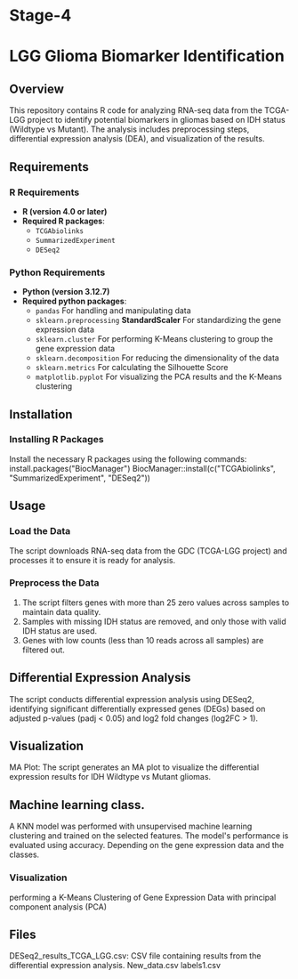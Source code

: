 # Stage-4
# LGG Glioma Biomarker Identification

## Overview
This repository contains R code for analyzing RNA-seq data from the TCGA-LGG project to identify potential biomarkers in gliomas based on IDH status (Wildtype vs Mutant). The analysis includes preprocessing steps, differential expression analysis (DEA), and visualization of the results.

## Requirements

### R Requirements
- **R (version 4.0 or later)**
- **Required R packages**:
  - `TCGAbiolinks`
  - `SummarizedExperiment`
  - `DESeq2`

### Python Requirements
- **Python (version 3.12.7)**
- **Required python packages**:
  - `pandas` For handling and manipulating data
  - `sklearn.preprocessing` **StandardScaler** For standardizing the gene expression data 
  - `sklearn.cluster` For performing K-Means clustering to group the gene expression data
  - `sklearn.decomposition` For reducing the dimensionality of the data
  - `sklearn.metrics` For calculating the Silhouette Score
  - `matplotlib.pyplot` For visualizing the PCA results and the K-Means clustering

## Installation

### Installing R Packages
Install the necessary R packages using the following commands:
install.packages("BiocManager")
BiocManager::install(c("TCGAbiolinks", "SummarizedExperiment", "DESeq2"))

## Usage
### Load the Data
The script downloads RNA-seq data from the GDC (TCGA-LGG project) and processes it to ensure it is ready for analysis.

### Preprocess the Data
1. The script filters genes with more than 25 zero values across samples to maintain data quality.
2. Samples with missing IDH status are removed, and only those with valid IDH status are used.
3. Genes with low counts (less than 10 reads across all samples) are filtered out.


## Differential Expression Analysis
The script conducts differential expression analysis using DESeq2, identifying significant differentially expressed genes (DEGs) based on adjusted p-values (padj < 0.05) and log2 fold changes (log2FC > 1).

## Visualization
MA Plot: The script generates an MA plot to visualize the differential expression results for IDH Wildtype vs Mutant gliomas.

## Machine learning class.
A KNN model was performed with unsupervised machine learning clustering and trained on the selected features. The model's performance is evaluated using accuracy. Depending on the gene expression data and the classes.

### **Visualization** 
performing a K-Means Clustering of Gene Expression Data with principal component analysis (PCA)

## Files
DESeq2_results_TCGA_LGG.csv: CSV file containing results from the differential expression analysis.
New_data.csv
labels1.csv

